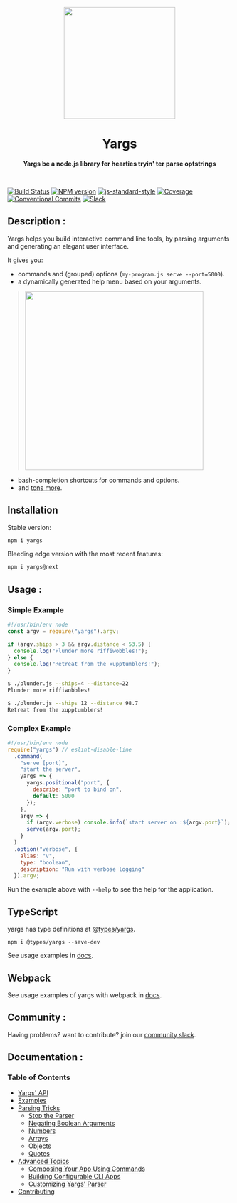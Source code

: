<p align="center">
  <img width="250" src="/yargs-logo.png">
</p>
<h1 align="center"> Yargs </h1>
<p align="center">
  <b >Yargs be a node.js library fer hearties tryin' ter parse optstrings</b>
</p>

<br>

[![Build Status][travis-image]][travis-url]
[![NPM version][npm-image]][npm-url]
[![js-standard-style][standard-image]][standard-url]
[![Coverage][coverage-image]][coverage-url]
[![Conventional Commits][conventional-commits-image]][conventional-commits-url]
[![Slack][slack-image]][slack-url]

## Description :

Yargs helps you build interactive command line tools, by parsing arguments and generating an elegant user interface.

It gives you:

- commands and (grouped) options (`my-program.js serve --port=5000`).
- a dynamically generated help menu based on your arguments.

> <img width="400" src="/screen.png">

- bash-completion shortcuts for commands and options.
- and [tons more](/docs/api.md).

## Installation

Stable version:

```bash
npm i yargs
```

Bleeding edge version with the most recent features:

```bash
npm i yargs@next
```

## Usage :

### Simple Example

```javascript
#!/usr/bin/env node
const argv = require("yargs").argv;

if (argv.ships > 3 && argv.distance < 53.5) {
  console.log("Plunder more riffiwobbles!");
} else {
  console.log("Retreat from the xupptumblers!");
}
```

```bash
$ ./plunder.js --ships=4 --distance=22
Plunder more riffiwobbles!

$ ./plunder.js --ships 12 --distance 98.7
Retreat from the xupptumblers!
```

### Complex Example

```javascript
#!/usr/bin/env node
require("yargs") // eslint-disable-line
  .command(
    "serve [port]",
    "start the server",
    yargs => {
      yargs.positional("port", {
        describe: "port to bind on",
        default: 5000
      });
    },
    argv => {
      if (argv.verbose) console.info(`start server on :${argv.port}`);
      serve(argv.port);
    }
  )
  .option("verbose", {
    alias: "v",
    type: "boolean",
    description: "Run with verbose logging"
  }).argv;
```

Run the example above with `--help` to see the help for the application.

## TypeScript

yargs has type definitions at [@types/yargs][type-definitions].

```
npm i @types/yargs --save-dev
```

See usage examples in [docs](/docs/typescript.md).

## Webpack

See usage examples of yargs with webpack in [docs](/docs/webpack.md).

## Community :

Having problems? want to contribute? join our [community slack](http://devtoolscommunity.herokuapp.com).

## Documentation :

### Table of Contents

- [Yargs' API](/docs/api.md)
- [Examples](/docs/examples.md)
- [Parsing Tricks](/docs/tricks.md)
  - [Stop the Parser](/docs/tricks.md#stop)
  - [Negating Boolean Arguments](/docs/tricks.md#negate)
  - [Numbers](/docs/tricks.md#numbers)
  - [Arrays](/docs/tricks.md#arrays)
  - [Objects](/docs/tricks.md#objects)
  - [Quotes](/docs/tricks.md#quotes)
- [Advanced Topics](/docs/advanced.md)
  - [Composing Your App Using Commands](/docs/advanced.md#commands)
  - [Building Configurable CLI Apps](/docs/advanced.md#configuration)
  - [Customizing Yargs' Parser](/docs/advanced.md#customizing)
- [Contributing](/contributing.md)

[travis-url]: https://travis-ci.org/yargs/yargs
[travis-image]: https://img.shields.io/travis/yargs/yargs/master.svg
[npm-url]: https://www.npmjs.com/package/yargs
[npm-image]: https://img.shields.io/npm/v/yargs.svg
[standard-image]: https://img.shields.io/badge/code%20style-standard-brightgreen.svg
[standard-url]: http://standardjs.com/
[conventional-commits-image]: https://img.shields.io/badge/Conventional%20Commits-1.0.0-yellow.svg
[conventional-commits-url]: https://conventionalcommits.org/
[slack-image]: http://devtoolscommunity.herokuapp.com/badge.svg
[slack-url]: http://devtoolscommunity.herokuapp.com
[type-definitions]: https://github.com/DefinitelyTyped/DefinitelyTyped/tree/master/types/yargs
[coverage-image]: https://img.shields.io/badge/dynamic/json?color=brightgreen&label=coverage&query=branches&suffix=%25&url=https%3A%2F%2Fraw.githubusercontent.com%2Fyargs%2Fyargs%2Fmaster%2F.nycrc&cacheSeconds=3600
[coverage-url]: https://github.com/yargs/yargs/blob/master/.nycrc
